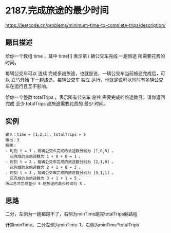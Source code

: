 # 2187.完成旅途的最少时间
https://leetcode.cn/problems/minimum-time-to-complete-trips/description/
## 题目描述
给你一个数组 time ，其中 time[i] 表示第 i 辆公交车完成 一趟旅途 所需要花费的时间。

每辆公交车可以 连续 完成多趟旅途，也就是说，一辆公交车当前旅途完成后，可以 立马开始 下一趟旅途。每辆公交车 独立 运行，也就是说可以同时有多辆公交车在运行且互不影响。

给你一个整数 totalTrips ，表示所有公交车 总共 需要完成的旅途数目。请你返回完成 至少 totalTrips 趟旅途需要花费的 最少 时间。

## 实例
```
输入：time = [1,2,3], totalTrips = 5
输出：3
解释：
- 时刻 t = 1 ，每辆公交车完成的旅途数分别为 [1,0,0] 。
  已完成的总旅途数为 1 + 0 + 0 = 1 。
- 时刻 t = 2 ，每辆公交车完成的旅途数分别为 [2,1,0] 。
  已完成的总旅途数为 2 + 1 + 0 = 3 。
- 时刻 t = 3 ，每辆公交车完成的旅途数分别为 [3,1,1] 。
  已完成的总旅途数为 3 + 1 + 1 = 5 。
所以总共完成至少 5 趟旅途的最少时间为 3 。
```
## 思路
二分，左侧为一趟都跑不了，右侧为minTime跑完totalTrips躺路程

计算minTime。二分左侧为minTime-1，右侧为minTime*totalTrips